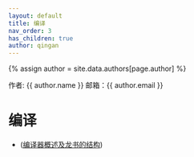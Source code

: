 ```yaml
---
layout: default
title: 编译
nav_order: 3
has_children: true
author: qingan
---
```

{% assign author = site.data.authors[page.author] %}
<div> 作者: {{ author.name }}  
 邮箱：{{ author.email }}
</div>

# 编译
- ([编译器概述及龙书的结构](https://gitee.com/li-qingan/cs-docs/tree/master/misc/compiler-overview.pptx))